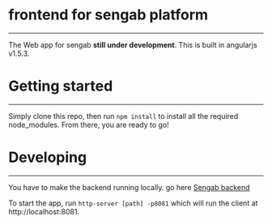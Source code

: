 # frontend for sengab platform
----------
The Web app for sengab **still under development**.
This is built in angularjs v1.5.3.


# Getting started
----------
Simply clone this repo, then run `npm install` to install all the required node_modules. From there, you are ready to go!

# Developing
----------
You have to make the backend running locally. go here [Sengab backend](https://github.com/Sengab-platform/backend)

To start the app, run `http-server [path] -p8081` which will run the client at http://localhost:8081.

